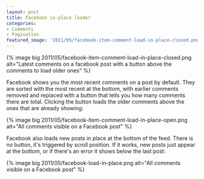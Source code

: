 ```yaml
---
layout: post
title: Facebook in-place loader
categories:
- Comments
- Pagination
featured_image: '2011/05/facebook-item-comment-load-in-place-closed.png'
---
```

{% image big 2011/05/facebook-item-comment-load-in-place-closed.png alt="Latest comments on a facebook post with a button above the comments to load older ones" %}

Facebook shows you the most recent comments on a post by default. They are sorted with the most recent at the bottom, with earlier comments removed and replaced with a button that tells you how many comments there are total. Clicking the button loads the older comments above the ones that are already showing:

{% image big 2011/05/facebook-item-comment-load-in-place-open.png alt="All comments visible on a Facebook post" %}

Facebook also loads new posts in place at the bottom of the feed. There is no button, it's triggered by scroll position. If it works, new posts just appear at the bottom, or if there's an error it shows below the last post:

{% image big 2011/05/facebook-load-in-place.png alt="All comments visible on a Facebook post" %}
